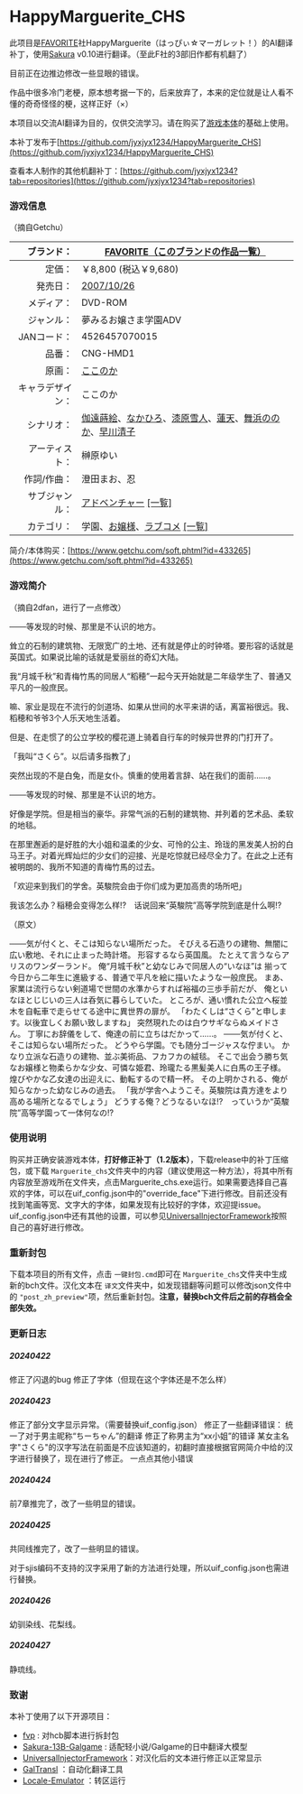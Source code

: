 # HappyMarguerite_CHS

此项目是[FAVORITE](http://www.favo-soft.jp/ "このブランドの公式サイトを開く")社HappyMarguerite（はっぴぃ☆マーガレット！）的AI翻译补丁，使用[Sakura](https://github.com/SakuraLLM/Sakura-13B-Galgame) v0.10进行翻译。（至此F社的3部旧作都有机翻了）

目前正在边推边修改一些显眼的错误。

作品中很多冷门老梗，原本想考据一下的，后来放弃了，本来的定位就是让人看不懂的奇奇怪怪的梗，这样正好（×）

本项目以交流AI翻译为目的，仅供交流学习。请在购买了[游戏本体](https://www.getchu.com/soft.phtml?id=664010)的基础上使用。

本补丁发布于[https://github.com/jyxjyx1234/HappyMarguerite_CHS](https://github.com/jyxjyx1234/HappyMarguerite_CHS)

查看本人制作的其他机翻补丁：[https://github.com/jyxjyx1234?tab=repositories](https://github.com/jyxjyx1234?tab=repositories)

### 游戏信息

（摘自Getchu）

|       ブランド： | [FAVORITE](http://www.favo-soft.jp/ "このブランドの公式サイトを開く")[（このブランドの作品一覧）](https://www.getchu.com/php/search.phtml?search_brand_id=25015)                                                                                                                                                                                                                                                                                                                                            |
| ---------------: | -------------------------------------------------------------------------------------------------------------------------------------------------------------------------------------------------------------------------------------------------------------------------------------------------------------------------------------------------------------------------------------------------------------------------------------------------------------------------------------------------- |
|           定価： | ￥8,800 (税込￥9,680)                                                                                                                                                                                                                                                                                                                                                                                                                                                                              |
|         発売日： | [2007/10/26](https://www.getchu.com/php/search.phtml?start_date=2007/10/26&end_date=2007/10/26&genre=pc_soft "同じ発売日の同ジャンル商品を開く")                                                                                                                                                                                                                                                                                                                                                         |
|       メディア： | DVD-ROM                                                                                                                                                                                                                                                                                                                                                                                                                                                                                            |
|       ジャンル： | 夢みるお嬢さま学園ADV                                                                                                                                                                                                                                                                                                                                                                                                                                                                              |
|      JANコード： | 4526457070015                                                                                                                                                                                                                                                                                                                                                                                                                                                                                      |
|           品番： | CNG-HMD1                                                                                                                                                                                                                                                                                                                                                                                                                                                                                           |
|           原画： | [ここのか](https://www.getchu.com/php/search.phtml?person=%A4%B3%A4%B3%A4%CE%A4%AB)                                                                                                                                                                                                                                                                                                                                                                                                                   |
| キャラデザイン： | ここのか                                                                                                                                                                                                                                                                                                                                                                                                                                                                                           |
|       シナリオ： | [伽遠蒔絵](https://www.getchu.com/php/search.phtml?person=%B2%C0%B1%F3%BC%AC%B3%A8)、[なかひろ](https://www.getchu.com/php/search.phtml?person=%A4%CA%A4%AB%A4%D2%A4%ED)、[漆原雪人](https://www.getchu.com/php/search.phtml?person=%BC%BF%B8%B6%C0%E3%BF%CD)、[蓮天](https://www.getchu.com/php/search.phtml?person=%CF%A1%C5%B7)、[舞浜ののか](https://www.getchu.com/php/search.phtml?person=%C9%F1%C9%CD%A4%CE%A4%CE%A4%AB)、[早川清子](https://www.getchu.com/php/search.phtml?person=%C1%E1%C0%EE%C0%B6%BB%D2) |
|   アーティスト： | 榊原ゆい                                                                                                                                                                                                                                                                                                                                                                                                                                                                                           |
|      作詞/作曲： | 澄田まお、忍                                                                                                                                                                                                                                                                                                                                                                                                                                                                                       |
|   サブジャンル： | [アドベンチャー](https://www.getchu.com/all/genre.html?sub_genre_id=308) [[一覧]](https://www.getchu.com/php/sub_genre.phtml)                                                                                                                                                                                                                                                                                                                                                                            |
|       カテゴリ： | 学園、[お嬢様](https://www.getchu.com/php/search.phtml?category[0]=C3_B019)、[ラブコメ](https://www.getchu.com/php/search.phtml?category[0]=C3_F022) [[一覧]](https://www.getchu.com/pc/genre.html)                                                                                                                                                                                                                                                                                                         |

简介/本体购买：[https://www.getchu.com/soft.phtml?id=433265](https://www.getchu.com/soft.phtml?id=433265)

### 游戏简介

（摘自2dfan，进行了一点修改）

───等发现的时候、那里是不认识的地方。

耸立的石制的建筑物、无限宽广的土地、还有就是停止的时钟塔。要形容的话就是英国式。如果说比喻的话就是爱丽丝的奇幻大陆。

我“月城千秋”和青梅竹馬的同居人“稻穂”一起今天开始就是二年级学生了、普通又平凡的一般庶民。

嘛、家业是现在不流行的剑道场、如果从世间的水平来讲的话，离富裕很远。我、稻穂和爷爷3个人乐天地生活着。

但是、在走惯了的公立学校的樱花道上骑着自行车的时候异世界的门打开了。

「我叫“さくら”。以后请多指教了」

突然出现的不是白兔，而是女仆。慎重的使用着言辞、站在我们的面前……。

───等发现的时候、那里是不认识的地方。

好像是学院。但是相当的豪华。非常气派的石制的建筑物、并列着的艺术品、柔软的地毯。

在那里邂逅的是好胜的大小姐和温柔的少女、可怜的公主、玲珑的黑发美人扮的白马王子。对着光辉灿烂的少女们的迎接、光是吃惊就已经尽全力了。在此之上还有被明朗的、我所不知道的青梅竹馬的过去。

「欢迎来到我们的学舍。英駿院会由于你们成为更加高贵的场所吧」

我该怎么办？稲穂会变得怎么样!?　话说回来“英駿院”高等学院到底是什么啊!?

（原文）

───気が付くと、そこは知らない場所だった。
そびえる石造りの建物、無闇に広い敷地、それに止まった時計塔。 形容するなら英国風。 たとえて言うならアリスのワンダーランド。
俺“月城千秋”と幼なじみで同居人の“いなほ”は 揃って今日から二年生に進級する、普通で平凡を絵に描いたような一般庶民。
まあ、家業は流行らない剣道場で世間の水準からすれば裕福の三歩手前だが、 俺といなほとじじいの三人は呑気に暮らしていた。
ところが、通い慣れた公立へ桜並木を自転車で走らせてる途中に異世界の扉が。
「わたくしは“さくら”と申します。以後宜しくお願い致しますね」
突然現れたのは白ウサギならぬメイドさん。 丁寧にお辞儀をして、俺達の前に立ちはだかって……。
───気が付くと、そこは知らない場所だった。
どうやら学園。でも随分ゴージャスな佇まい。 かなり立派な石造りの建物、並ぶ美術品、フカフカの絨毯。
そこで出会う勝ち気なお嬢様と物柔らかな少女、可憐な姫君、玲瓏たる黒髪美人に白馬の王子様。 煌びやかな乙女達の出迎えに、動転するので精一杯。 その上明かされる、俺が知らなかった幼なじみの過去。
「我が学舎へようこそ。英駿院は貴方達をより高める場所となるでしょう」
どうする俺？どうなるいなほ!?　っていうか“英駿院”高等学園って一体何なの!?

### 使用说明

购买并正确安装游戏本体，**打好修正补丁（1.2版本）**，下载release中的补丁压缩包，或下载 `Marguerite_chs`文件夹中的内容（建议使用这一种方法），将其中所有内容放至游戏所在文件夹，点击Marguerite_chs.exe运行。如果需要选择自己喜欢的字体，可以在uif_config.json中的"override_face"下进行修改。目前还没有找到笔画等宽、文字大的字体，如果发现有比较好的字体，欢迎提issue。uif_config.json中还有其他的设置，可以参见[UniversalInjectorFramework](https://github.com/AtomCrafty/UniversalInjectorFramework)按照自己的喜好进行修改。

### 重新封包

下载本项目的所有文件，点击 `一键封包.cmd`即可在 `Marguerite_chs`文件夹中生成新的bch文件。汉化文本在 `译文`文件夹中，如发现错翻等问题可以修改json文件中的 `"post_zh_preview"`项，然后重新封包。**注意，替换bch文件后之前的存档会全部失效。**

### 更新日志

##### 20240422

修正了闪退的bug
修正了字体（但现在这个字体还是不怎么样）

##### 20240423

修正了部分文字显示异常。（需要替换uif_config.json）
修正了一些翻译错误：
统一了对于男主昵称“ちーちゃん”的翻译
修正了称男主为“xx小姐”的错译
某女主名字"さくら"的汉字写法在前面是不应该知道的，初翻时直接根据官网简介中给的汉字进行替换了，现在进行了修正。
一点点其他小错误

##### 20240424

前7章推完了，改了一些明显的错误。

##### 20240425

共同线推完了，改了一些明显的错误。

对于sjis编码不支持的汉字采用了新的方法进行处理，所以uif_config.json也需进行替换。

##### 20240426

幼驯染线、花梨线。

##### 20240427

静琉线。

### 致谢

本补丁使用了以下开源项目：

* [fvp](https://github.com/Tabing010102/fvp)  : 对hcb脚本进行拆封包
* [Sakura-13B-Galgame](https://github.com/SakuraLLM/Sakura-13B-Galgame) : 适配轻小说/Galgame的日中翻译大模型
* [UniversalInjectorFramework](https://github.com/AtomCrafty/UniversalInjectorFramework)：对汉化后的文本进行修正以正常显示
* [GalTransl](https://github.com/xd2333/GalTransl) ：自动化翻译工具
* [Locale-Emulator](https://github.com/xupefei/Locale-Emulator) ：转区运行

